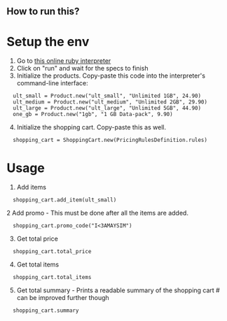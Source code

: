 ## How to run this?

# Setup the env

1. Go to [this online ruby interpreter](https://repl.it/FFm6/6)
2. Click on "run" and wait for the specs to finish
3. Initialize the products. Copy-paste this code into the interpreter's command-line interface:
```
  ult_small = Product.new("ult_small", "Unlimited 1GB", 24.90)
  ult_medium = Product.new("ult_medium", "Unlimited 2GB", 29.90)
  ult_large = Product.new("ult_large", "Unlimited 5GB", 44.90)
  one_gb = Product.new("1gb", "1 GB Data-pack", 9.90)
```
4) Initialize the shopping cart. Copy-paste this as well.
```
  shopping_cart = ShoppingCart.new(PricingRulesDefinition.rules)
```

# Usage

1) Add items
```
  shopping_cart.add_item(ult_small)
```
2 Add promo - This must be done after all the items are added.
```
  shopping_cart.promo_code("I<3AMAYSIM")
```
3) Get total price
```
  shopping_cart.total_price
```
4) Get total items
```
  shopping_cart.total_items
```
5) Get total summary - Prints a readable summary of the shopping cart # can be improved further though
```
  shopping_cart.summary
```
